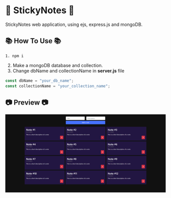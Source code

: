 # 📝 <b>StickyNotes</b> 📝

StickyNotes web application, using ejs, express.js and mongoDB.

## 📚 How To Use 📚

```
1. npm i
```

2. Make a mongoDB database and collection.
3. Change dbName and collectionName in <b>server.js</b> file

```js
const dbName = "your_db_name";
const collectionName = "your_collection_name";
```

## 📷 Preview 📷

![img](stickynotes.png)
